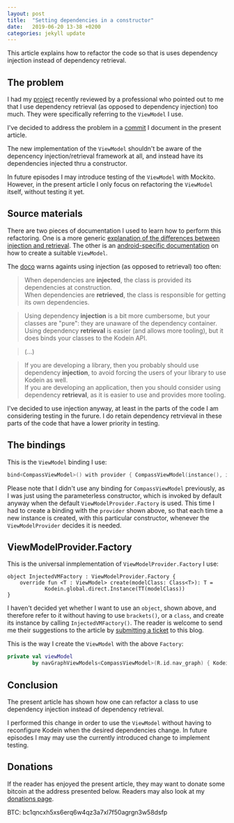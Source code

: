 ```yaml
---
layout: post
title:  "Setting dependencies in a constructor"
date:   2019-06-20 13-38 +0200
categories: jekyll update
---
```


This article explains how to refactor the code so that is uses dependency injection instead of dependency retrieval.

## The problem

I had my [project][compass] recently reviewed by a professional who pointed out to me that I use dependency retrieval (as opposed to dependency injection) too much. They were specifically referring to the `ViewModel` I use.

I've decided to address the problem in a [commit] I document in the present article.

The new implementation of the `ViewModel` shouldn't be aware of the depencency injection/retrieval framework at all, and instead have its dependencies injected thru a constructor.

In future episodes I may introduce testing of the `ViewModel` with Mockito. However, in the present article I only focus on refactoring the `ViewModel` itself, without testing it yet.

## Source materials

There are two pieces of documentation I used to learn how to perform this refactoring. One is a more generic [explanation of the differences between injection and retrieval][injection-retrieval]. The other is an [android-specific documentation][viewmodel] on how to create a suitable `ViewModel`.

The [doco][injection-retrieval] warns againts using injection (as opposed to retrieval) too often:


> When dependencies are **injected**, the class is provided its dependencies at construction.  
When dependencies are **retrieved**, the class is responsible for getting its own dependencies.

> Using dependency **injection** is a bit more cumbersome, but your classes are "pure": they are unaware of the dependency container. Using dependency **retrieval** is easier (and allows more tooling), but it does binds your classes to the Kodein API.

> (...)

>If you are developing a library, then you probably should use dependency **injection**, to avoid forcing the users of your library to use Kodein as well.  
If you are developing an application, then you should consider using dependency **retrieval**, as it is easier to use and provides more tooling. 

I've decided to use injection anyway, at least in the parts of the code I am considering testing in the furure. I do retain dependency retrvieval in these parts of the code that have a lower priority in testing.

## The bindings

This is the `ViewModel` binding I use:

```kotlin
bind<CompassViewModel>() with provider { CompassViewModel(instance(), instance()) }
```

Please note that I didn't use any binding for `CompassViewModel` previously, as I was just using the parameterless constructor, which is invoked by default anyway when the default `ViewModelProvider.Factory` is used. This time I had to create a binding with the `provider` shown above, so that each time a new instance is created, with this particular constructor, whenever the `ViewModelProvider` decides it is needed.

## ViewModelProvider.Factory

This is the universal inmplementation of `ViewModelProvider.Factory` I use:

```
object InjectedVMFactory : ViewModelProvider.Factory {
    override fun <T : ViewModel> create(modelClass: Class<T>): T =
            Kodein.global.direct.Instance(TT(modelClass))
}
```

I haven't decided yet whether I want to use an `object`, shown above, and therefore refer to it without having to use `brackets()`, or a `class`, and create its instance by calling `InjectedVMFactory()`. The reader is welcome to send me their suggestions to the article by [submitting a ticket][ticket] to this blog.

This is the way I create the `ViewModel` with the above `Factory`:

```kotlin
private val viewModel
        by navGraphViewModels<CompassViewModel>(R.id.nav_graph) { KodeinVMFactory }
```

## Conclusion

The present article has shown how one can refactor a class to use dependency injection instead of dependency retrieval.

I performed this change in order to use the `ViewModel` without having to reconfigure Kodein when the desired dependencies change. In future episodes I may may use the currently introduced change to implement testing.

## Donations

If the reader has enjoyed the present article, they may want to donate some bitcoin at the address presented below. Readers may also look at my [donations page][donate].

BTC: bc1qncxh5xs6erq6w4qz3a7xl7f50agrgn3w58dsfp

[compass]: https://github.com/syrop/Compass
[commit]: https://github.com/syrop/Compass/commit/395058b90d2c3582739d2cfa12f7238b038f6540
[injection-retrieval]: https://kodein.org/Kodein-DI/?6.2/core#_injection_retrieval
[viewmodel]: https://kodein.org/Kodein-DI/?6.2/android#view-model-factory
[ticket]: https://github.com/syrop/syrop.github.io/issues
[donate]: https://syrop.github.io/donate/

